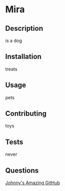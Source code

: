 
  # Mira

  ## Description
  is a dog

  ## Installation
  treats

  ## Usage 
  pets

  ## Contributing
  toys

  ## Tests 
  never

  ## Questions
  <a href="https://github.com/JohnKnee3">Johnny's Amazing GitHub</a>
  